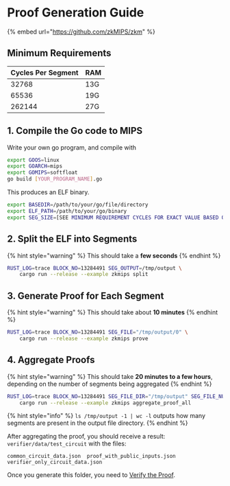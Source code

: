 # Proof Generation Guide

{% embed url="https://github.com/zkMIPS/zkm" %}

## Minimum Requirements

| Cycles Per Segment | RAM |
| ------------------ | --- |
| 32768              | 13G |
| 65536              | 19G |
| 262144             | 27G |

## 1. Compile the Go code to MIPS

Write your own go program, and compile with

```sh
export GOOS=linux
export GOARCH=mips
export GOMIPS=softfloat
go build [YOUR_PROGRAM_NAME].go
```

This produces an ELF binary.

```sh
export BASEDIR=/path/to/your/go/file/directory
export ELF_PATH=/path/to/your/go/binary
export SEG_SIZE=[SEE MINIMUM REQUIREMENT CYCLES FOR EXACT VALUE BASED ON YOUR RAM]
```

## 2. Split the ELF into Segments

{% hint style="warning" %}
This should take a **few seconds**
{% endhint %}

```sh
RUST_LOG=trace BLOCK_NO=13284491 SEG_OUTPUT=/tmp/output \
    cargo run --release --example zkmips split
```

## 3. Generate Proof for Each Segment

{% hint style="warning" %}
This should take about **10 minutes**
{% endhint %}

```sh
RUST_LOG=trace BLOCK_NO=13284491 SEG_FILE="/tmp/output/0" \
    cargo run --release --example zkmips prove
```

## 4. Aggregate Proofs

{% hint style="warning" %}
This should take **20 minutes to a few hours**, depending on the number of segments being aggregated
{% endhint %}

```sh
RUST_LOG=trace BLOCK_NO=13284491 SEG_FILE_DIR="/tmp/output" SEG_FILE_NUM=$(ls /tmp/output -1 | wc -l) \
    cargo run --release --example zkmips aggregate_proof_all
```

{% hint style="info" %}
`ls /tmp/output -1 | wc -l` outputs how many segments are present in the output file directory.
{% endhint %}

After aggregating the proof, you should receive a result: `verifier/data/test_circuit` with the files:

```
common_circuit_data.json  proof_with_public_inputs.json  verifier_only_circuit_data.json
```

Once you generate this folder, you need to [Verify the Proof](proof-verification-guide/).
